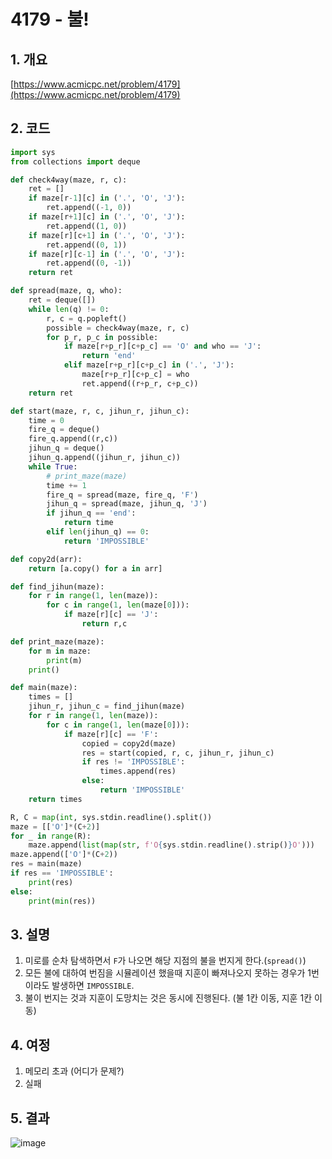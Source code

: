 # **4179 - 불!**

## **1. 개요**

[https://www.acmicpc.net/problem/4179](https://www.acmicpc.net/problem/4179)

## **2. 코드**

```python
import sys
from collections import deque

def check4way(maze, r, c):
    ret = []
    if maze[r-1][c] in ('.', 'O', 'J'):
        ret.append((-1, 0))
    if maze[r+1][c] in ('.', 'O', 'J'):
        ret.append((1, 0))
    if maze[r][c+1] in ('.', 'O', 'J'):
        ret.append((0, 1))
    if maze[r][c-1] in ('.', 'O', 'J'):
        ret.append((0, -1))
    return ret

def spread(maze, q, who):
    ret = deque([])
    while len(q) != 0:
        r, c = q.popleft()
        possible = check4way(maze, r, c)
        for p_r, p_c in possible:
            if maze[r+p_r][c+p_c] == 'O' and who == 'J':
                return 'end'
            elif maze[r+p_r][c+p_c] in ('.', 'J'):
                maze[r+p_r][c+p_c] = who
                ret.append((r+p_r, c+p_c))
    return ret

def start(maze, r, c, jihun_r, jihun_c):
    time = 0
    fire_q = deque()
    fire_q.append((r,c))
    jihun_q = deque()
    jihun_q.append((jihun_r, jihun_c))
    while True:
        # print_maze(maze)
        time += 1
        fire_q = spread(maze, fire_q, 'F')
        jihun_q = spread(maze, jihun_q, 'J')
        if jihun_q == 'end':
            return time
        elif len(jihun_q) == 0:
            return 'IMPOSSIBLE'

def copy2d(arr):
    return [a.copy() for a in arr]

def find_jihun(maze):
    for r in range(1, len(maze)):
        for c in range(1, len(maze[0])):
            if maze[r][c] == 'J':
                return r,c

def print_maze(maze):
    for m in maze:
        print(m)
    print()

def main(maze):
    times = []
    jihun_r, jihun_c = find_jihun(maze)
    for r in range(1, len(maze)):
        for c in range(1, len(maze[0])):
            if maze[r][c] == 'F':
                copied = copy2d(maze)
                res = start(copied, r, c, jihun_r, jihun_c)
                if res != 'IMPOSSIBLE':
                    times.append(res)
                else:
                    return 'IMPOSSIBLE'
    return times

R, C = map(int, sys.stdin.readline().split())
maze = [['O']*(C+2)]
for _ in range(R):
    maze.append(list(map(str, f'O{sys.stdin.readline().strip()}O')))
maze.append(['O']*(C+2))
res = main(maze)
if res == 'IMPOSSIBLE':
    print(res)
else:
    print(min(res))
```

## **3. 설명**

1. 미로를 순차 탐색하면서 `F`가 나오면 해당 지점의 불을 번지게 한다.(`spread()`)
2. 모든 불에 대하여 번짐을 시뮬레이션 했을때 지훈이 빠져나오지 못하는 경우가 1번이라도 발생하면 `IMPOSSIBLE`.
3. 불이 번지는 것과 지훈이 도망치는 것은 동시에 진행된다. (불 1칸 이동, 지훈 1칸 이동)

## **4. 여정**

1. 메모리 초과 (어디가 문제?)
2. 실패

## **5. 결과**
![image](https://user-images.githubusercontent.com/41278416/88762996-4c6d4b80-d1ad-11ea-97a1-56b2b732c6f1.png)